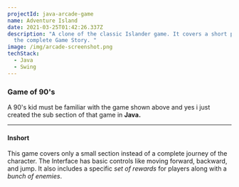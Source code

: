 ```yaml
---
projectId: java-arcade-game
name: Adventure Island
date: 2021-03-25T01:42:26.337Z
description: "A clone of the classic Islander game. It covers a short part of
  the complete Game Story. "
image: /img/arcade-screenshot.png
techStack:
  - Java
  - Swing
---
```

### Game of 90's

A 90's kid must be familiar with the game shown above and yes i just created the sub section of that game in **Java.**

- - -

#### Inshort



This game covers only a small section instead of a complete journey of the character. The Interface has basic controls like moving forward, backward, and jump. It also includes a specific *set of rewards* for players along with a *bunch of enemies*.